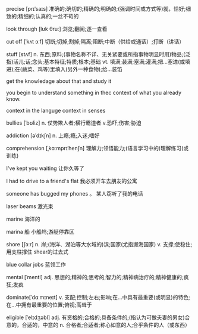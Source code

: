 precise [prɪˈsaɪs] 准确的;确切的;精确的;明确的;(强调时间或方式等)就，恰好;细致的;精细的;认真的;一丝不苟的

look through [lʊk θruː] 浏览;翻阅;逐一查看

cut off  [ˈkʌt ɔːf]   切断;切掉;割掉;隔离;阻断;中断（供给或通话）;打断（讲话）

stuff  [stʌf]  n. 东西;原料;(事物名称不详、无关紧要或所指事物明显时用)物品;(泛指)活儿;话;念头;基本特征;特质;根本;基础 vt. 填满;装满;塞满;灌满;把…塞进(或填进);在(蔬菜、鸡等)里填入(另外一种食物);给…装馅




get the knowledage about that and study it

you begin to understand something in thec context of what you already know.

context in the languge
context in senses

bullies  [ˈbʊliz]   n. 仗势欺人者;横行霸道者 v.恐吓;伤害;胁迫

addiction [əˈdɪkʃn]  n. 上瘾;瘾;入迷;嗜好


comprehension [ˌkɑːmprɪˈhenʃn] 理解力;领悟能力;(语言学习中的)理解练习(或训练)


I've kept you waiting   让你久等了

I had to drive to a friend's flat 我必须开车去朋友的公寓


someone has bugged my  phones 。 某人窃听了我的电话


laser beams  激光束

marine 海洋的

marina 船 小船坞;游艇停靠区


shore [ʃɔːr]   n. 岸;(海洋、湖泊等大水域的)滨;国家(尤指濒海国家) v. 支撑;使稳住;用支柱撑住 shear的过去式


blue collar jobs 蓝领工作

mental [ˈmentl]   adj. 思想的;精神的;思考的;智力的;精神病治疗的;精神健康的;疯狂;发疯


dominate[ˈdɑːmɪneɪt] v. 支配;控制;左右;影响;在…中具有最重要(或明显)的特色;在…中拥有最重要的位置;俯视;高耸于

eligible   [ˈelɪdʒəbl]   adj. 有资格的;合格的;具备条件的;(指认为可做夫妻的男女)合意的，合适的，中意的 n. 合格者;合适者;称心如意的人;合乎条件的人（或东西）